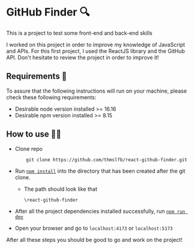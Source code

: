 # GitHub Finder 🔍

This is a project to test some front-end and back-end skills

I worked on this project in order to improve my knowledge of JavaScript and APIs. For this first project, I used the ReactJS library and the GitHub API. Don't hesitate to review the project in order to improve it!

## Requirements 📝

To assure that the following instructions will run on your machine, please check these following requirements: 

* Desirable node version installed >= 16.16
* Desirable npm version installed >= 8.15

## How to use 🧑‍💻
* Clone repo 
    ```
        git clone https://github.com/thmslfb/react-github-finder.git
    ```
* Run [`npm install`](https://docs.npmjs.com/cli/v6/commands/npm-install) into the directory that has been created after the git clone.
    * The path should look like that
        ```
        \react-github-finder
        ```

* After all the project dependencies installed successfully, run [`npm run dev`](https://nextjs.org/learn/basics/create-nextjs-app/setup)

* Open your browser and go to ```localhost:4173``` or ```localhost:5173```

After all these steps you should be good to go and work on the project!
